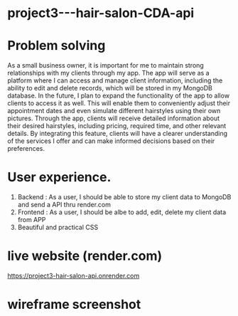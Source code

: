 # project3---hair-salon-CDA-api
# Problem solving 
As a small business owner, it is important for me to maintain strong relationships with my clients through my app. The app will serve as a platform where I can access and manage client information, including the ability to edit and delete records, which will be stored in my MongoDB database. In the future, I plan to expand the functionality of the app to allow clients to access it as well. This will enable them to conveniently adjust their appointment dates and even simulate different hairstyles using their own pictures. Through the app, clients will receive detailed information about their desired hairstyles, including pricing, required time, and other relevant details. By integrating this feature, clients will have a clearer understanding of the services I offer and can make informed decisions based on their preferences.

# User experience.
1. Backend : As a user, I should be able to store my client data to MongoDB and send a API thru render.com
2. Frontend : As a user, I should be albe to add, edit, delete my client data from APP
3. Beautiful and practical CSS 

# live website (render.com)
https://project3-hair-salon-api.onrender.com

# wireframe screenshot


